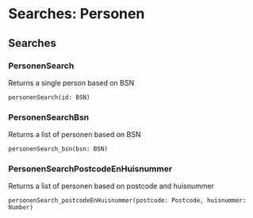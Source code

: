 # Searches: Personen

## Searches

### PersonenSearch

Returns a single person based on BSN

```
personenSearch(id: BSN)
```

### PersonenSearchBsn

Returns a list of personen based on BSN

```
personenSearch_bsn(bsn: BSN)
```

### PersonenSearchPostcodeEnHuisnummer

Returns a list of personen based on postcode and huisnummer

```
personenSearch_postcodeEnHuisnummer(postcode: Postcode, huisnummer: Number)
```
